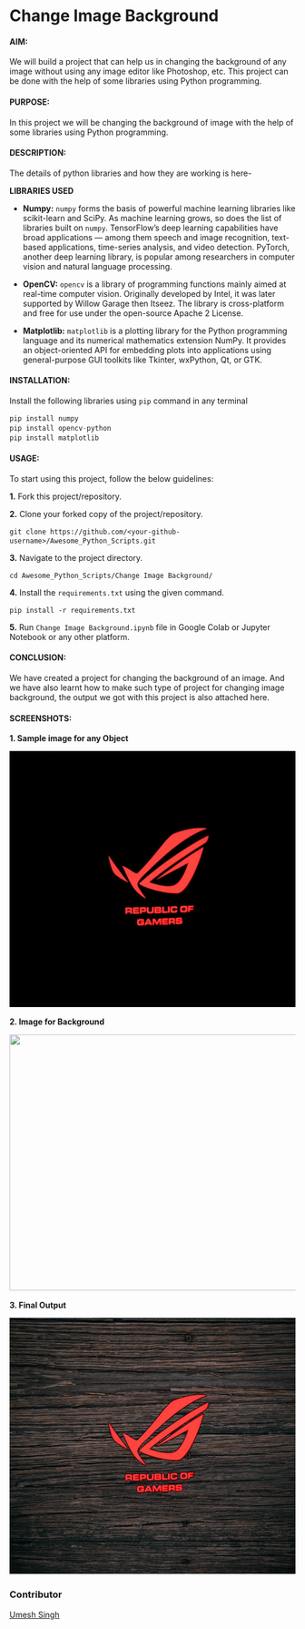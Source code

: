 # Change Image Background

#### AIM:  
We will build a project that can help us in changing the background of any image without using any image editor like Photoshop, etc. This project can be done with the help of some libraries using Python programming.


#### PURPOSE: 

In this project we will be changing the background of image with the help of some libraries using Python programming.

#### DESCRIPTION:
The details of python libraries and how they are working is here- 

**LIBRARIES USED**
- **Numpy:** `numpy` forms the basis of powerful machine learning libraries like scikit-learn and SciPy. As machine learning grows, so does the list of libraries built on `numpy`. TensorFlow’s deep learning capabilities have broad applications — among them speech and image recognition, text-based applications, time-series analysis, and video detection. PyTorch, another deep learning library, is popular among researchers in computer vision and natural language processing.

- **OpenCV:** `opencv` is a library of programming functions mainly aimed at real-time computer vision. Originally developed by Intel, it was later supported by Willow Garage then Itseez. The library is cross-platform and free for use under the open-source Apache 2 License.

- **Matplotlib:** `matplotlib` is a plotting library for the Python programming language and its numerical mathematics extension NumPy. It provides an object-oriented API for embedding plots into applications using general-purpose GUI toolkits like Tkinter, wxPython, Qt, or GTK.

#### INSTALLATION:
Install the following libraries using `pip` command in any terminal

```python
pip install numpy
pip install opencv-python
pip install matplotlib
```

#### USAGE:

To start using this project, follow the below guidelines: 

**1.**  Fork this project/repository.

**2.**  Clone your forked copy of the project/repository.

```
git clone https://github.com/<your-github-username>/Awesome_Python_Scripts.git
```

**3.** Navigate to the project directory.

```
cd Awesome_Python_Scripts/Change Image Background/
```

**4.** Install the `requirements.txt` using the given command.

```
pip install -r requirements.txt
```

**5.** Run `Change Image Background.ipynb` file in Google Colab or Jupyter Notebook or any other platform.

#### CONCLUSION:
We have created a project for changing the background of an image. And we have also learnt how to make such type of project for changing image background, the output we got with this project is also attached here.

#### SCREENSHOTS:

**1. Sample image for any Object**
<div align="center">

<img width="700" height="450" src="../Change%20Image%20Background/Images/Asus%20rog%20logo.jpg">
</div>

**2. Image for Background**
<div align="center">

<img width="700" height="450" src="../Change%20Image%20Background/Images/black wood Background.jpg">
</div>

**3. Final Output**
<div align="center">

<img width="700" height="450" src="../Change%20Image%20Background/Images/Final_image.png">
</div>


### Contributor
<a href="https://github.com/Umesh-01">Umesh Singh</a>
